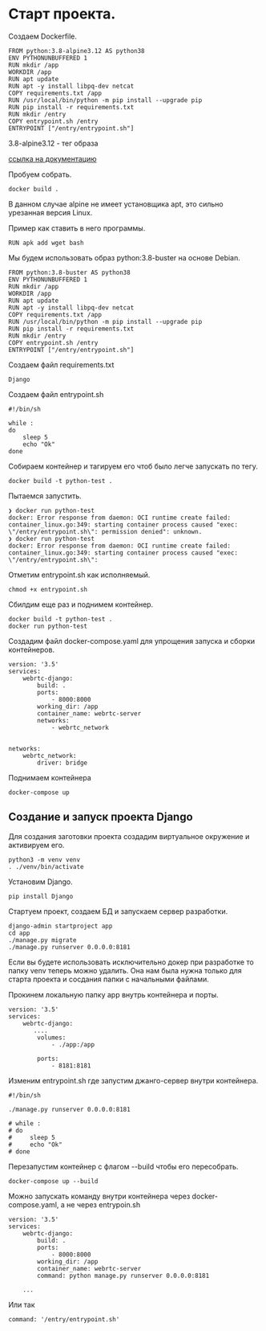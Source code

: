# Старт проекта.
      
Создаем Dockerfile.

    FROM python:3.8-alpine3.12 AS python38
    ENV PYTHONUNBUFFERED 1
    RUN mkdir /app
    WORKDIR /app
    RUN apt update
    RUN apt -y install libpq-dev netcat
    COPY requirements.txt /app
    RUN /usr/local/bin/python -m pip install --upgrade pip
    RUN pip install -r requirements.txt
    RUN mkdir /entry
    COPY entrypoint.sh /entry
    ENTRYPOINT ["/entry/entrypoint.sh"]

3.8-alpine3.12 - тег образа

[ссылка на документацию](https://hub.docker.com/_/python)

Пробуем собрать.

    docker build .

В данном случае alpine не имеет установщика apt, это сильно урезанная версия Linux.

Пример как ставить в него программы.

    RUN apk add wget bash

Мы будем использовать образ python:3.8-buster на основе Debian.

    FROM python:3.8-buster AS python38
    ENV PYTHONUNBUFFERED 1
    RUN mkdir /app
    WORKDIR /app
    RUN apt update
    RUN apt -y install libpq-dev netcat
    COPY requirements.txt /app
    RUN /usr/local/bin/python -m pip install --upgrade pip
    RUN pip install -r requirements.txt
    RUN mkdir /entry
    COPY entrypoint.sh /entry
    ENTRYPOINT ["/entry/entrypoint.sh"]


Создаем файл requirements.txt

    Django

Создаем файл entrypoint.sh

    #!/bin/sh

    while :
    do
        sleep 5
        echo "Ok"
    done


Собираем контейнер и тагируем его чтоб было легче запускать по тегу.

    docker build -t python-test .

Пытаемся запустить.


    ❯ docker run python-test
    docker: Error response from daemon: OCI runtime create failed: container_linux.go:349: starting container process caused "exec: \"/entry/entrypoint.sh\": permission denied": unknown.
    ❯ docker run python-test
    docker: Error response from daemon: OCI runtime create failed: container_linux.go:349: starting container process caused "exec: \"/entry/entrypoint.sh\":

Отметим entrypoint.sh как исполняемый.

    chmod +x entrypoint.sh

Сбилдим еще раз и поднимем контейнер.

    docker build -t python-test .
    docker run python-test

Создадим файл docker-compose.yaml для упрощения запуска и сборки контейнеров.

    version: '3.5'
    services: 
        webrtc-django:
            build: .
            ports:
                - 8000:8000
            working_dir: /app
            container_name: webrtc-server
            networks: 
                - webrtc_network


    networks:
        webrtc_network:
            driver: bridge
        
Поднимаем контейнера 

    docker-compose up

## Создание и запуск проекта Django

Для создания заготовки проекта создадим виртуальное окружение и активируем его.

    python3 -m venv venv
    . ./venv/bin/activate

Установим Django.

    pip install Django

Стартуем проект, создаем БД и запускаем сервер разработки.

    django-admin startproject app
    cd app
    ./manage.py migrate
    ./manage.py runserver 0.0.0.0:8181

Если вы будете использовать исключительно докер при разработке то папку venv теперь можно удалить. Она нам была нужна только для старта проекта и сосдания папки с начальными файлами.

Прокинем локальную папку app внутрь контейнера и порты.

    version: '3.5'
    services: 
        webrtc-django:
           ....
            volumes:
                - ./app:/app

            ports:
                - 8181:8181


Изменим entrypoint.sh где запустим джанго-сервер внутри контейнера.

    #!/bin/sh

    ./manage.py runserver 0.0.0.0:8181

    # while :
    # do
    #     sleep 5
    #     echo "Ok"
    # done

Перезапустим контейнер с флагом --build чтобы его пересобрать.


    docker-compose up --build

Можно запускать команду внутри контейнера через docker-compose.yaml, а не через entrypoin.sh

    version: '3.5'
    services: 
        webrtc-django:
            build: .
            ports:
                - 8000:8000
            working_dir: /app
            container_name: webrtc-server
            command: python manage.py runserver 0.0.0.0:8181

        ...

Или так

    command: '/entry/entrypoint.sh'






